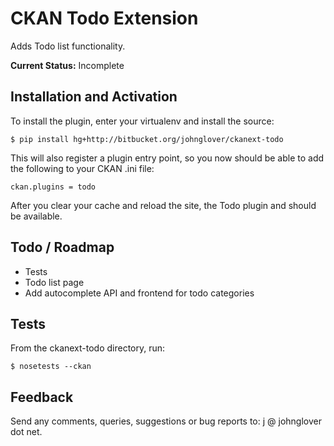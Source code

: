 CKAN Todo Extension
===================

Adds Todo list functionality.

**Current Status:** Incomplete

Installation and Activation
---------------------------

To install the plugin, enter your virtualenv and install the source:

    $ pip install hg+http://bitbucket.org/johnglover/ckanext-todo

This will also register a plugin entry point, so you now should be 
able to add the following to your CKAN .ini file:

    ckan.plugins = todo
 
After you clear your cache and reload the site, the Todo plugin
and should be available. 

Todo / Roadmap
--------------
* Tests
* Todo list page
* Add autocomplete API and frontend for todo categories

Tests
-----
From the ckanext-todo directory, run:

    $ nosetests --ckan

Feedback
--------
Send any comments, queries, suggestions or bug reports to:
j @ johnglover dot net.
